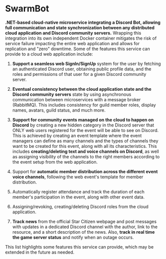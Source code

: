 # SwarmBot

**.NET-based cloud-native microservice integrating a Discord Bot, allowing full communication and state synchronization between any distributed cloud application and Discord community servers.** Wrapping this integration into its own independent Docker container mitigates the risk of service failure impacting the entire web application and allows for replication and "zero" downtime. Some of the features this service can provide to a cloud web application include:

1. **Support a seamless web SignIn/SignUp** system for the user by fetching an authenticated Discord user, obtaining public profile data, and the roles and permissions of that user for a given Discord community server.

2. **Eventual consistency between the cloud application state and the Discord community servers** state by using asynchronous communication between microservices with a message broker (RabbitMQ). This includes consistency for guild member roles, display names, avatars, guild status, and much more.

3. **Support for community events managed on the cloud to happen on Discord** by creating a new hidden category in the Discord server that ONLY web users registered for the event will be able to see on Discord. This is achieved by creating an event template where the event managers can define as many channels and the types of channels they want to be created for this event, along with all its characteristics. This includes **creating/deleting text and voice channels on Discord**, as well as assigning visibility of the channels to the right members according to the event setup from the web application.

4. Support for **automatic member distribution across the different event voice channels**, following the web event's template for member distribution.

5. Automatically register attendance and track the duration of each member's participation in the event, along with other event data.

6. Assigning/revoking, creating/deleting Discord roles from the cloud application.

7. **Track news** from the official Star Citizen webpage and post messages with updates in a dedicated Discord channel with the author, link to the resource, and a short description of the news. Also, **track in real time the game server status** and notify when an outage occurs.

This list highlights some features this service can provide, which may be extended in the future as needed.

